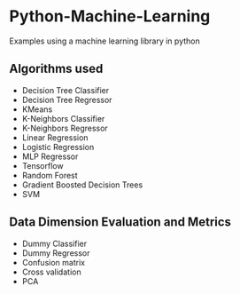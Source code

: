 # Python-Machine-Learning
 Examples using a machine learning library in python
 
 ## Algorithms used
 
 - Decision Tree Classifier
 - Decision Tree Regressor 
 - KMeans
 - K-Neighbors Classifier
 - K-Neighbors Regressor
 - Linear Regression
 - Logistic Regression
 - MLP Regressor
 - Tensorflow
 - Random Forest
 - Gradient Boosted Decision Trees
 - SVM

## Data Dimension Evaluation and Metrics

- Dummy Classifier
- Dummy Regressor
- Confusion matrix
- Cross validation
- PCA
